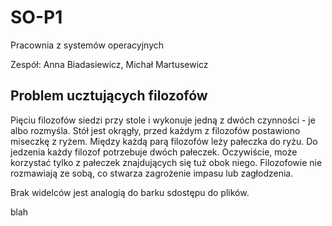 # SO-P1
Pracownia z systemów operacyjnych

Zespół: Anna Biadasiewicz, Michał Martusewicz


## Problem ucztujących filozofów

Pięciu filozofów siedzi przy stole i wykonuje jedną z dwóch czynności - je albo rozmyśla. Stół jest okrągły, przed każdym z filozofów postawiono miseczkę z ryżem. Między każdą parą filozofów leży pałeczka do ryżu. Do jedzenia każdy filozof potrzebuje dwóch pałeczek. Oczywiście, może korzystać tylko z pałeczek znajdujących się tuż obok niego.
Filozofowie nie rozmawiają ze sobą, co stwarza zagrożenie impasu lub zagłodzenia.

Brak widelców jest analogią do barku sdostępu do plików.

blah


